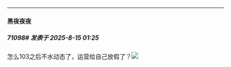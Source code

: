 ﻿
*****

####  黑夜夜夜  
##### 71098#       发表于 2025-8-15 01:25

怎么103之后不水动态了，运营给自己放假了？<img src="https://static.stage1st.com/image/smiley/face2017/037.png" referrerpolicy="no-referrer">


